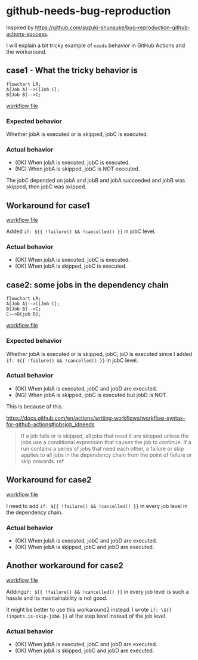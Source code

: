 # github-needs-bug-reproduction
Inspired by https://github.com/suzuki-shunsuke/bug-reproduction-github-actions-success.

I will explain a bit tricky example of `needs` behavior in GitHub Actions and the workaround.

## case1 - What the tricky behavior is

```mermaid
flowchart LR;
A[Job A]-->C[Job C];
B[Job B]-->C;
```

[workflow file](.github/workflows/case1_with_one_dependency.yml)

### Expected behavior
Whether jobA is executed or is skipped, jobC is executed.

### Actual behavior
- (OK) When jobA is executed, jobC is executed.
- (NG) When jobA is skipped, jobC is NOT executed.

The jobC depended on jobA and jobB and jobA succeeded and jobB was skipped, then jobC was skipped.

## Workaround for case1
[workflow file](.github/workflows/case1_workaround.yml)

Added `if: ${{ !failure() && !cancelled() }}` in jobC level.

### Actual behavior
- (OK) When jobA is executed, jobC is executed.
- (OK) When jobA is skipped, jobC is executed.

## case2: some jobs in the dependency chain

```mermaid
flowchart LR;
A[Job A]-->C[Job C];
B[Job B]-->C;
C-->D[job D];
```

[workflow file](.github/workflows/case2_with_some_dependencies.yml)

### Expected behavior
Whether jobA is executed or is skipped, jobC, joD is executed since I added `if: ${{ !failure() && !cancelled() }}` in jobC level.

### Actual behavior
- (OK) When jobA is executed, jobC and jobD are executed.
- (NG) When jobA is skipped, jobC is executed but jobD is NOT.

This is because of this.

https://docs.github.com/en/actions/writing-workflows/workflow-syntax-for-github-actions#jobsjob_idneeds
>  If a job fails or is skipped, all jobs that need it are skipped unless the jobs use a conditional expression that causes the job to continue. If a run contains a series of jobs that need each other, a failure or skip applies to all jobs in the dependency chain from the point of failure or skip onwards. ref


## Workaround for case2
[workflow file](.github/workflows/case2_workaround1.yml)

I need to add `if: ${{ !failure() && !cancelled() }}` in every job level in the dependency chain.

### Actual behavior
- (OK) When jobA is executed, jobC and jobD are executed.
- (OK) When jobA is skipped, jobC and jobD are executed.

## Another workaround for case2
[workflow file](.github/workflows/case2_workaround2.yml)

Adding`if: ${{ !failure() && !cancelled() }}` in every job level is such a hassle and its maintainability is not good.

It might be better to use this workaround2 instead.
I wrote `if: \${{ !inputs.is-skip-jobA }}` at the step level instead of the job level.

### Actual behavior
- (OK) When jobA is executed, jobC and jobD are executed.
- (OK) When jobA is skipped, jobC and jobD are executed.
